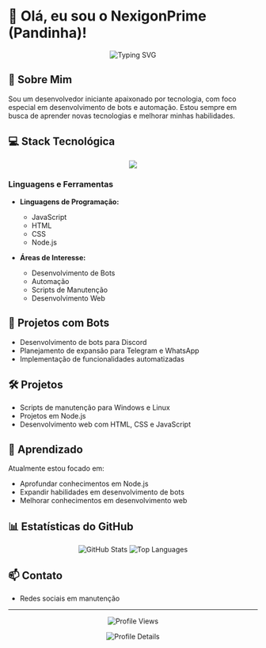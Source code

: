 # 👋 Olá, eu sou o NexigonPrime (Pandinha)!

<p align="center">
  <img src="https://readme-typing-svg.herokuapp.com?font=Fira+Code&weight=500&size=40&pause=1000&color=2E8B57&center=true&vCenter=true&width=600&height=100&lines=Desenvolvedor+em+Forma%C3%A7%C3%A3o;Apaixonado+por+Bots;Node.js+iniciante" alt="Typing SVG" />
</p>

## 🚀 Sobre Mim

Sou um desenvolvedor iniciante apaixonado por tecnologia, com foco especial em desenvolvimento de bots e automação. Estou sempre em busca de aprender novas tecnologias e melhorar minhas habilidades.

## 💻 Stack Tecnológica

<p align="center">
  <img src="https://skillicons.dev/icons?i=js,html,css,nodejs,discord,git,github,vscode,bots,docker,linux&theme=dark" />
</p>

### Linguagens e Ferramentas

- **Linguagens de Programação:**
  - JavaScript
  - HTML
  - CSS
  - Node.js

- **Áreas de Interesse:**
  - Desenvolvimento de Bots
  - Automação
  - Scripts de Manutenção
  - Desenvolvimento Web

## 🤖 Projetos com Bots



- Desenvolvimento de bots para Discord
- Planejamento de expansão para Telegram e WhatsApp
- Implementação de funcionalidades automatizadas

## 🛠️ Projetos

- Scripts de manutenção para Windows e Linux
- Projetos em Node.js
- Desenvolvimento web com HTML, CSS e JavaScript

## 🌱 Aprendizado

Atualmente estou focado em:
- Aprofundar conhecimentos em Node.js
- Expandir habilidades em desenvolvimento de bots
- Melhorar conhecimentos em desenvolvimento web

## 📊 Estatísticas do GitHub

<p align="center">
  <img src="https://github-readme-stats.vercel.app/api?username=serversync&show_icons=true&theme=radical" alt="GitHub Stats" />
  
  <img src="https://github-readme-stats.vercel.app/api/top-langs/?username=serversync&layout=compact&theme=radical" alt="Top Languages" />
</p>

## 📫 Contato

- Redes sociais em manutenção

---

<p align="center">
  <img src="https://komarev.com/ghpvc/?username=serversync&color=blueviolet" alt="Profile Views" />
</p>

<p align="center">
  <img src="https://github-profile-summary-cards.vercel.app/api/cards/profile-details?username=serversync&theme=radical" alt="Profile Details" />
</p>
